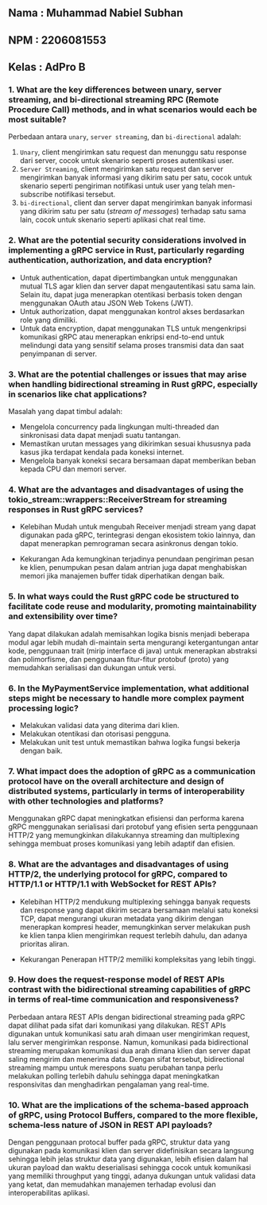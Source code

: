 ## Nama   : Muhammad Nabiel Subhan
## NPM    : 2206081553
## Kelas  : AdPro B

### 1. What are the key differences between unary, server streaming, and bi-directional streaming RPC (Remote Procedure Call) methods, and in what scenarios would each be most suitable?

Perbedaan antara `unary`, `server streaming`, dan `bi-directional` adalah: <br>
1. `Unary`, client mengirimkan satu request dan menunggu satu response dari server, cocok untuk skenario seperti proses autentikasi user.<br>
2. `Server Streaming`, client mengirimkan satu request dan server mengirimkan banyak informasi yang dikirim satu per satu, cocok untuk skenario seperti pengiriman notifikasi untuk user yang telah men-subscribe notifikasi tersebut.<br>
3. `bi-directional`, client dan server dapat mengirimkan banyak informasi yang dikirim satu per satu (*stream of messages*) terhadap satu sama lain, cocok untuk skenario seperti aplikasi chat real time.<br>

### 2. What are the potential security considerations involved in implementing a gRPC service in Rust, particularly regarding authentication, authorization, and data encryption?

* Untuk authentication, dapat dipertimbangkan untuk menggunakan mutual TLS agar klien dan server dapat mengautentikasi satu sama lain. Selain itu, dapat juga menerapkan otentikasi berbasis token dengan menggunakan OAuth atau JSON Web Tokens (JWT).
* Untuk authorization, dapat menggunakan kontrol akses berdasarkan role yang dimiliki.
* Untuk data encryption, dapat menggunakan TLS untuk mengenkripsi komunikasi gRPC atau menerapkan enkripsi end-to-end untuk melindungi data yang sensitif selama proses transmisi data dan saat penyimpanan di server.

### 3. What are the potential challenges or issues that may arise when handling bidirectional streaming in Rust gRPC, especially in scenarios like chat applications?

Masalah yang dapat timbul adalah:<br>
* Mengelola concurrency pada lingkungan multi-threaded dan sinkronisasi data dapat menjadi suatu tantangan.
* Memastikan urutan messages yang dikirimkan sesuai khususnya pada kasus jika terdapat kendala pada koneksi internet.
* Mengelola banyak koneksi secara bersamaan dapat memberikan beban kepada CPU dan memori server.

### 4. What are the advantages and disadvantages of using the tokio_stream::wrappers::ReceiverStream for streaming responses in Rust gRPC services?

* Kelebihan
Mudah untuk mengubah Receiver menjadi stream yang dapat digunakan pada gRPC, terintegrasi dengan ekosistem tokio lainnya, dan dapat menerapkan pemrograman secara asinkronus dengan tokio.

* Kekurangan
Ada kemungkinan terjadinya penundaan pengiriman pesan ke klien, penumpukan pesan dalam antrian juga dapat menghabiskan memori jika manajemen buffer tidak diperhatikan dengan baik.

### 5. In what ways could the Rust gRPC code be structured to facilitate code reuse and modularity, promoting maintainability and extensibility over time?

Yang dapat dilakukan adalah memisahkan logika bisnis menjadi beberapa modul agar lebih mudah di-maintain serta mengurangi ketergantungan antar kode, penggunaan trait (mirip interface di java) untuk menerapkan abstraksi dan polimorfisme, dan penggunaan fitur-fitur protobuf (proto) yang memudahkan serialisasi dan dukungan untuk versi.

### 6. In the MyPaymentService implementation, what additional steps might be necessary to handle more complex payment processing logic?

* Melakukan validasi data yang diterima dari klien.
* Melakukan otentikasi dan otorisasi pengguna.
* Melakukan unit test untuk memastikan bahwa logika fungsi bekerja dengan baik.

### 7. What impact does the adoption of gRPC as a communication protocol have on the overall architecture and design of distributed systems, particularly in terms of interoperability with other technologies and platforms?

Menggunakan gRPC dapat meningkatkan efisiensi dan performa karena gRPC menggunakan serialisasi dari protobuf yang efisien serta penggunaan HTTP/2 yang memungkinkan dilakukannya streaming dan multiplexing sehingga membuat proses komunikasi yang lebih adaptif dan efisien.

### 8. What are the advantages and disadvantages of using HTTP/2, the underlying protocol for gRPC, compared to HTTP/1.1 or HTTP/1.1 with WebSocket for REST APIs?

* Kelebihan
HTTP/2 mendukung multiplexing sehingga banyak requests dan response yang dapat dikirim secara bersamaan melalui satu koneksi TCP, dapat mengurangi ukuran metadata yang dikirim dengan menerapkan kompresi header, memungkinkan server melakukan push ke klien tanpa klien mengirimkan request terlebih dahulu, dan adanya prioritas aliran.

* Kekurangan
Penerapan HTTP/2 memiliki kompleksitas yang lebih tinggi.

### 9. How does the request-response model of REST APIs contrast with the bidirectional streaming capabilities of gRPC in terms of real-time communication and responsiveness?

Perbedaan antara REST APIs dengan bidirectional streaming pada gRPC dapat dilihat pada sifat dari komunikasi yang dilakukan. REST APIs digunakan untuk komunikasi satu arah dimaan user mengirimkan request, lalu server mengirimkan response. Namun, komunikasi pada bidirectional streaming merupakan komunikasi dua arah dimana klien dan server dapat saling mengirim dan menerima data. Dengan sifat tersebut, bidirectional streaming mampu untuk merespons suatu perubahan tanpa perlu melakukan polling terlebih dahulu sehingga dapat meningkatkan responsivitas dan menghadirkan pengalaman yang real-time.

### 10. What are the implications of the schema-based approach of gRPC, using Protocol Buffers, compared to the more flexible, schema-less nature of JSON in REST API payloads?

Dengan penggunaan protocal buffer pada gRPC, struktur data yang digunakan pada komunikasi klien dan server didefinisikan secara langsung sehingga lebih jelas struktur data yang digunakan, lebih efisien dalam hal ukuran payload dan waktu deserialisasi sehingga cocok untuk komunikasi yang memiliki throughput yang tinggi, adanya dukungan untuk validasi data yang ketat, dan memudahkan manajemen terhadap evolusi dan interoperabilitas aplikasi.
